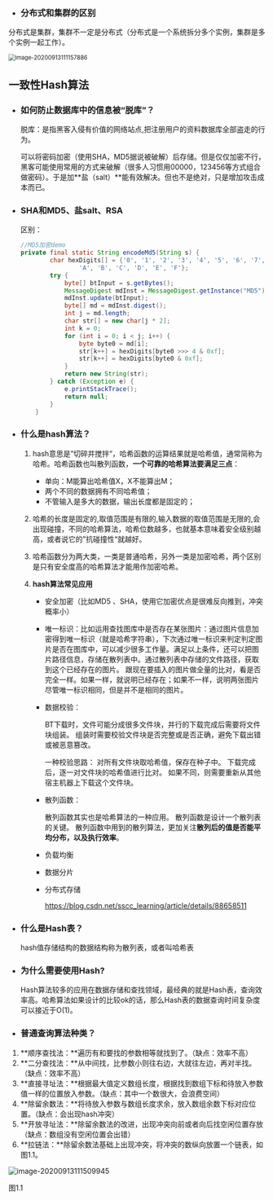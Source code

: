 - ### **分布式和集群的区别**

分布式是集群，集群不⼀定是分布式（分布式是一个系统拆分多个实例，集群是多个实例一起工作）。

<img src="C:\Users\12031\AppData\Roaming\Typora\typora-user-images\image-20200913111157886.png" alt="image-20200913111157886" style="zoom:80%;" />

## ⼀致性Hash算法

- ### 如何防止数据库中的信息被“脱库”？

  脱库：是指黑客入侵有价值的网络站点,把注册用户的资料数据库全部盗走的行为。
  
  可以将密码加密（使用SHA，MD5据说被破解）后存储。但是仅仅加密不行，黑客可能使用常用的方式来破解（很多人习惯用00000，123456等方式组合做密码）。于是加**盐（salt）**能有效解决。但也不是绝对，只是增加攻击成本而已。
  
- ### SHA和MD5、盐salt、RSA

  区别：
  
  ```java
  //MD5加密demo
  private final static String encodeMd5(String s) {
          char hexDigits[] = {'0', '1', '2', '3', '4', '5', '6', '7', '8', '9',
                  'A', 'B', 'C', 'D', 'E', 'F'};
          try {
              byte[] btInput = s.getBytes();
              MessageDigest mdInst = MessageDigest.getInstance("MD5");
              mdInst.update(btInput);
              byte[] md = mdInst.digest();
              int j = md.length;
              char str[] = new char[j * 2];
              int k = 0;
              for (int i = 0; i < j; i++) {
                  byte byte0 = md[i];
                  str[k++] = hexDigits[byte0 >>> 4 & 0xf];
                  str[k++] = hexDigits[byte0 & 0xf];
              }
              return new String(str);
          } catch (Exception e) {
              e.printStackTrace();
              return null;
          }
      }
  ```
  
  
  
- ### 什么是hash算法？

  1. hash意思是”切碎并搅拌“，哈希函数的运算结果就是哈希值，通常简称为哈希。哈希函数也叫散列函数，**一个可靠的哈希算法要满足三点**：
  
     - 单向：M能算出哈希值X，X不能算出M；
     - 两个不同的数据拥有不同哈希值；
     - 不管输入是多大的数据，输出长度都是固定的；
  
  2. 哈希的长度是固定的,取值范围是有限的,输入数据的取值范围是无限的,会出现碰撞，不同的哈希算法，哈希位数越多，也就基本意味着安全级别越高，或者说它的”抗碰撞性“就越好。
  
  3. 哈希函数分为两大类，一类是普通哈希，另外一类是加密哈希，两个区别是只有安全度高的哈希算法才能用作加密哈希。
  
  4. **hash算法常见应用**
  
     - 安全加密（比如MD5 、SHA，使用它加密优点是很难反向推到，冲突概率小）
  
     - 唯一标识：比如运用查找图库中是否存在某张图片：通过图片信息加密得到唯一标识（就是哈希字符串），下次通过唯一标识来判定判定图片是否在图库中，可以减少很多工作量。满足以上条件，还可以把图片路径信息，存储在散列表中。通过散列表中存储的文件路径，获取到这个已经存在的图片。
       跟现在要插入的图片做全量的比对，看是否完全一样。如果一样，就说明已经存在；如果不一样，说明两张图片尽管唯一标识相同，但是并不是相同的图片。
  
     - 数据校验：
  
       BT下载时，文件可能分成很多文件块，并行的下载完成后需要将文件块组装。
       组装时需要校验文件块是否完整或是否正确，避免下载出错或被恶意篡改。
  
       一种校验思路：
       对所有文件块取哈希值，保存在种子中。
       下载完成后，逐一对文件块的哈希值进行比对。
       如果不同，则需要重新从其他宿主机器上下载这个文件块。
  
     - 散列函数：
  
       散列函数其实也是哈希算法的一种应用。
       散列函数是设计一个散列表的关键。
       散列函数中用到的散列算法，更加关注**散列后的值是否能平均分布，以及执行效率**。
  
     - 负载均衡
  
     - 数据分片
  
     - 分布式存储
  
       https://blog.csdn.net/sscc_learning/article/details/88658511
  
- ### 什么是Hash表？

  hash值存储结构的数据结构称为散列表，或者叫哈希表
  
- ### **为什么需要使用Hash?**

  Hash算法较多的应用在数据存储和查找领域，最经典的就是Hash表，查询效率高。哈希算法如果设计的比较ok的话，那么Hash表的数据查询时间复杂度可以接近于O(1)。
  
- ### **普通查询算法种类？**

1. **顺序查找法：**遍历有和要找的参数相等就找到了。（缺点：效率不高）
2. **二分查找法：**从中间找，比参数小则往右边，大就往左边，再对半找。（缺点：效率不高）
3. **直接寻址法：**根据最大值定义数组长度，根据找到数组下标和待放入参数值一样的位置放入参数。（缺点：其中一个数很大，会浪费空间）
4. **除留余数法：**将待放入参数与数组长度求余，放入数组余数下标对应位置。（缺点：会出现hash冲突）
5. **开放寻址法：**除留余数法的改进，出现冲突向前或者向后找空闲位置存放（缺点：数组没有空闲位置会出错）
6. **拉链法：**除留余数法基础上出现冲突，将冲突的数纵向放置一个链表，如图1.1。

![image-20200913111509945](C:\Users\12031\AppData\Roaming\Typora\typora-user-images\image-20200913111509945.png)

图1.1

